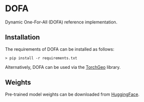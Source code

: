 # DOFA

Dynamic One-For-All (DOFA) reference implementation.

## Installation

The requirements of DOFA can be installed as follows:

```console
> pip install -r requirements.txt
```

Alternatively, DOFA can be used via the [TorchGeo](https://github.com/microsoft/torchgeo) library.

## Weights

Pre-trained model weights can be downloaded from [HuggingFace](https://huggingface.co/XShadow/DOFA-Net).
